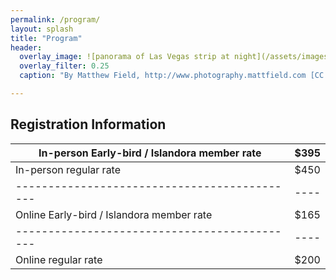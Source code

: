```yaml
---
permalink: /program/
layout: splash
title: "Program"
header:
  overlay_image: ![panorama of Las Vegas strip at night](/assets/images/Las_Vegas_Strip_panorama.jpg)
  overlay_filter: 0.25
  caption: "By Matthew Field, http://www.photography.mattfield.com [CC BY 2.5](https://creativecommons.org/licenses/by/2.5), [via Wikimedia Commons](https://commons.wikimedia.org/w/index.php?curid=1634699)"

---
```

## Registration Information

| In-person Early-bird / Islandora member rate | $395 |
| -------------------------------------------- | ---- |
| In-person regular rate | $450 |
| -------------------------------------------- | ---- |
| Online Early-bird / Islandora member rate | $165 |
| -------------------------------------------- | ---- |
| Online regular rate | $200 |
